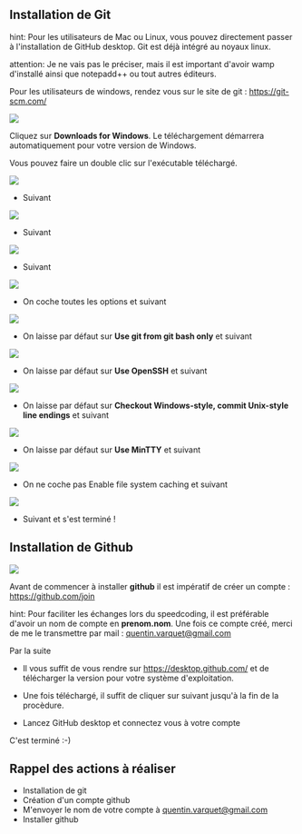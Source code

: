 ## Installation de Git

hint: Pour les utilisateurs de Mac ou Linux, vous pouvez directement passer à l'installation de GitHub desktop. Git est déjà intégré au noyaux linux.

attention: Je ne vais pas le préciser, mais il est important d'avoir wamp d'installé ainsi que notepadd++  ou tout autres éditeurs.

Pour les utilisateurs de windows, rendez vous sur le site de git : https://git-scm.com/

![](http://quentin-varquet.fr/articles/images/git/01.PNG)

Cliquez sur **Downloads for Windows**. Le téléchargement démarrera automatiquement pour votre version de Windows.

Vous pouvez faire un double clic sur l'exécutable téléchargé.

![](http://quentin-varquet.fr/articles/images/git/02.PNG)

* Suivant

![](http://quentin-varquet.fr/articles/images/git/03.PNG)

* Suivant 

![](http://quentin-varquet.fr/articles/images/git/04.PNG)

* Suivant 

![](http://quentin-varquet.fr/articles/images/git/05.PNG)

* On coche toutes les options et suivant

![](http://quentin-varquet.fr/articles/images/git/06.PNG)

* On laisse par défaut sur **Use git from git bash only** et suivant

![](http://quentin-varquet.fr/articles/images/git/07.PNG)

* On laisse par défaut sur **Use OpenSSH** et suivant

![](http://quentin-varquet.fr/articles/images/git/08.PNG)

* On laisse par défaut sur **Checkout Windows-style, commit Unix-style line endings** et suivant

![](http://quentin-varquet.fr/articles/images/git/09.PNG)

* On laisse par défaut sur **Use MinTTY** et suivant

![](http://quentin-varquet.fr/articles/images/git/10.PNG)

* On ne coche pas Enable file system caching et suivant

![](http://quentin-varquet.fr/articles/images/git/11.PNG)

* Suivant et s'est terminé ! 

## Installation de Github

![](http://quentin-varquet.fr/articles/images/git/github-logo.jpg)

Avant de commencer à installer **github** il est impératif de créer un compte : https://github.com/join

hint: Pour faciliter les échanges lors du speedcoding, il est préférable d'avoir un nom de compte en **prenom.nom**. Une fois ce compte créé, merci de me le transmettre par mail : quentin.varquet@gmail.com

Par la suite

* Il vous suffit de vous rendre sur https://desktop.github.com/ et de télécharger la version pour votre système d'exploitation.

* Une fois téléchargé, il suffit de cliquer sur suivant jusqu'à la fin de la procèdure.

* Lancez GitHub desktop et connectez vous à votre compte

C'est terminé :-)


## Rappel des actions à réaliser

* Installation de git
* Création d'un compte github
* M'envoyer le nom de votre compte à quentin.varquet@gmail.com
* Installer github